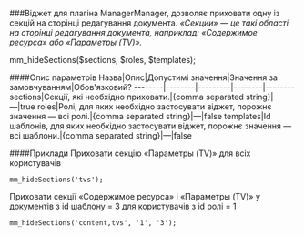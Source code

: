 ###Віджет для плагіна ManagerManager, дозволяє приховати одну із секцій на сторінці редагування документа.
*«Секции» — це такі області на сторінці редагування документа, наприклад: «Содержимое ресурса» або «Параметры (TV)».*

mm_hideSections($sections, $roles, $templates);

####Опис параметрів
Назва|Опис|Допустимі значення|Значення за замовчуванням|Обов'язковий?
--------|--------|---------|--------|--------
sections|Секції, які необхідно приховати.|{comma separated string}|—|true
roles|Ролі, для яких необхідно застосувати віджет, порожнє значення — всі ролі.|{comma separated string}|—|false
templates|Id шаблонів, для яких необхідно застосувати віджет, порожнє значення — всі шаблони.|{comma separated string}|—|false

####Приклади
Приховати секцію «Параметры (TV)» для всіх користувачів
	
	mm_hideSections('tvs');
Приховати секції «Содержимое ресурса» і «Параметры (TV)» у документів з id шаблону = 3 для користувачів з id ролі = 1
	
	mm_hideSections('content,tvs', '1', '3');
